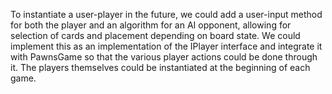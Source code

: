 To instantiate a user-player in the future, we could add a user-input method for both the player and an algorithm for an AI opponent, allowing for selection of cards and placement depending on board state. We could implement this as an implementation of the IPlayer interface and integrate it with PawnsGame so that the various player actions could be done through it. The players themselves could be instantiated at the beginning of each game.